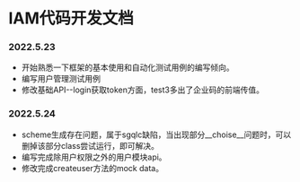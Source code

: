 # IAM代码开发文档
### 2022.5.23
- 开始熟悉一下框架的基本使用和自动化测试用例的编写倾向。
- 编写用户管理测试用例
- 修改基础API--login获取token方面，test3多出了企业码的前端传值。
### 2022.5.24
- scheme生成存在问题，属于sgqlc缺陷，当出现部分__choise__问题时，可以删掉该部分class尝试运行，即可解决。
- 编写完成除用户权限之外的用户模块api。
- 修改完成createuser方法的mock data。
